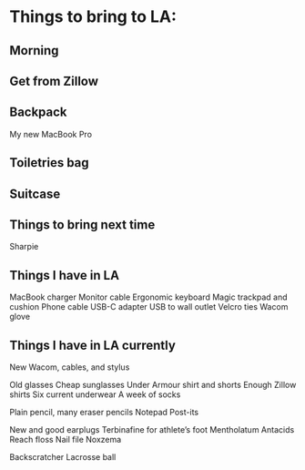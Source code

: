 # Things to bring to LA:

## Morning
<!-- Sleep machine -->

## Get from Zillow

## Backpack
<!-- EpiPen -->
My new MacBook Pro
<!-- Hard drive and cable -->
<!-- USB-C adapter -->

## Toiletries bag
<!-- Glasses -->
<!-- Electric toothbrush -->
<!-- Contacts -->
<!-- Tweezers -->
<!-- Nail clipper -->
<!-- Retinol -->
<!-- Flonase -->
<!-- Clobetasol -->

## Suitcase
<!-- House key (always keep in suitcase) -->
<!-- Toiletries bag -->

## Things to bring next time
Sharpie
<!-- Graph paper and pencils for drawings. -->

## Things I have in LA

MacBook charger
Monitor cable
Ergonomic keyboard
Magic trackpad and cushion
Phone cable
USB-C adapter
USB to wall outlet
Velcro ties
Wacom glove

## Things I have in LA currently
New Wacom, cables, and stylus

Old glasses
Cheap sunglasses
Under Armour shirt and shorts
Enough Zillow shirts
Six current underwear
A week of socks

Plain pencil, many eraser pencils
Notepad
Post-its

New and good earplugs
Terbinafine for athlete’s foot
Mentholatum
Antacids
Reach floss
Nail file
Noxzema

Backscratcher
Lacrosse ball